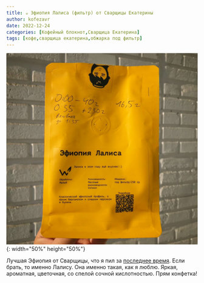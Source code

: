 ```yaml
---
title: ☕️ Эфиопия Лалиса (фильтр) от Сварщицы Екатерины 
author: kofezavr
date: 2022-12-24
categories: [Кофейный блокнот,Сварщица Екатерина]
tags: [кофе,сварщица екатерина,обжарка под фильтр]
--- 
```

![Эфиопия Лалиса (фильтр) от Сварщицы Екатерины](/assets/img/posts/22/12/ethiopia-lalisa.jpg){: width="50%" height="50%"}

Лучшая Эфиопия от Сварщицы, что я пил за [последнее время](https://kofezavr.ru/categories/%D1%81%D0%B2%D0%B0%D1%80%D1%89%D0%B8%D1%86%D0%B0-%D0%B5%D0%BA%D0%B0%D1%82%D0%B5%D1%80%D0%B8%D0%BD%D0%B0/). Если брать, то именно Лалису. Она именно такая, как я люблю. Яркая, ароматная, цветочная, со спелой сочной кислотностью. Прям конфетка!